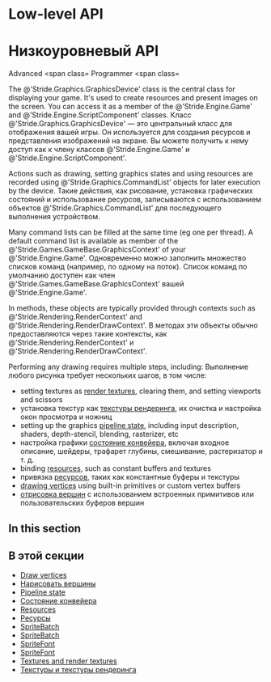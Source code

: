 # Low-level API
# Низкоуровневый API

<span class="label label-doc-level">Advanced</span>
<span class=
<span class="label label-doc-audience">Programmer</span>
<span class=

The @'Stride.Graphics.GraphicsDevice' class is the central class for displaying your game. It's used to create resources and present images on the screen. You can access it as a member of the @'Stride.Engine.Game' and @'Stride.Engine.ScriptComponent' classes.
Класс @'Stride.Graphics.GraphicsDevice' — это центральный класс для отображения вашей игры.  Он используется для создания ресурсов и представления изображений на экране.  Вы можете получить к нему доступ как к члену классов @'Stride.Engine.Game' и @'Stride.Engine.ScriptComponent'.

Actions such as drawing, setting graphics states and using resources are recorded using @'Stride.Graphics.CommandList' objects for later execution by the device.
Такие действия, как рисование, установка графических состояний и использование ресурсов, записываются с использованием объектов @'Stride.Graphics.CommandList' для последующего выполнения устройством.

Many command lists can be filled at the same time (eg one per thread). A default command list is available as member of the @'Stride.Games.GameBase.GraphicsContext' of your @'Stride.Engine.Game'.
Одновременно можно заполнить множество списков команд (например, по одному на поток).  Список команд по умолчанию доступен как член @'Stride.Games.GameBase.GraphicsContext' вашей @'Stride.Engine.Game'.

In methods, these objects are typically provided through contexts such as @'Stride.Rendering.RenderContext' and @'Stride.Rendering.RenderDrawContext'.
В методах эти объекты обычно предоставляются через такие контексты, как @'Stride.Rendering.RenderContext' и @'Stride.Rendering.RenderDrawContext'.

Performing any drawing requires multiple steps, including:
Выполнение любого рисунка требует нескольких шагов, в том числе:

* setting textures as [render textures](textures-and-render-textures.md), clearing them, and setting viewports and scissors
* установка текстур как [текстуры рендеринга](textures-and-render-textures.md), их очистка и настройка окон просмотра и ножниц
* setting up the graphics [pipeline state](pipeline-state.md), including input description, shaders, depth-stencil, blending, rasterizer, etc
* настройка графики [состояние конвейера](pipeline-state.md), включая входное описание, шейдеры, трафарет глубины, смешивание, растеризатор и т. д.
* binding [resources](resources.md), such as constant buffers and textures
* привязка [ресурсов](resources.md), таких как константные буферы и текстуры
* [drawing vertices](draw-vertices.md) using built-in primitives or custom vertex buffers
* [отрисовка вершин](draw-vertices.md) с использованием встроенных примитивов или пользовательских буферов вершин

## In this section
## В этой секции

* [Draw vertices](draw-vertices.md)
* [Нарисовать вершины](draw-vertices.md)
* [Pipeline state](pipeline-state.md)
* [Состояние конвейера](pipeline-state.md)
* [Resources](resources.md)
* [Ресурсы](resources.md)
* [SpriteBatch](spritebatch.md)
* [SpriteBatch](spritebatch.md)
* [SpriteFont](spritefont.md)
* [SpriteFont](spritefont.md)
* [Textures and render textures](textures-and-render-textures.md)
* [Текстуры и текстуры рендеринга](textures-and-render-textures.md)
